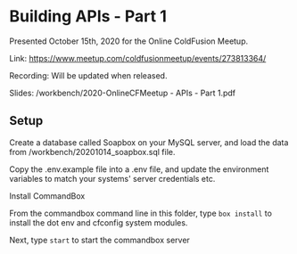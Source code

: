 # Building APIs - Part 1

Presented October 15th, 2020 for the Online ColdFusion Meetup.

Link: https://www.meetup.com/coldfusionmeetup/events/273813364/

Recording: Will be updated when released.

Slides: /workbench/2020-OnlineCFMeetup - APIs - Part 1.pdf

## Setup

Create a database called Soapbox on your MySQL server, and load the data from /workbench/20201014_soapbox.sql file.

Copy the .env.example file into a .env file, and update the environment variables to match your systems' server credentials etc.

Install CommandBox

From the commandbox command line in this folder, type `box install` to install the dot env and cfconfig system modules.

Next, type `start` to start the commandbox server

